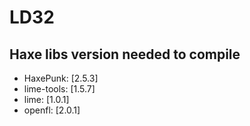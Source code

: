 # LD32

## Haxe libs version needed to compile
- HaxePunk: [2.5.3]
- lime-tools: [1.5.7]
- lime: [1.0.1]
- openfl: [2.0.1]
